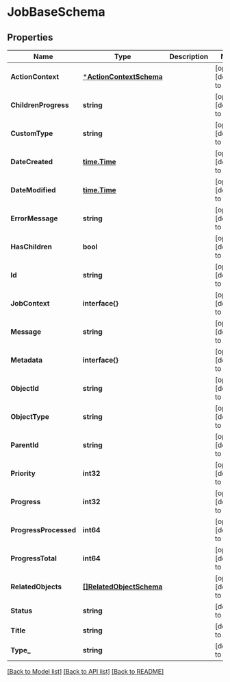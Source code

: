 # JobBaseSchema

## Properties
Name | Type | Description | Notes
------------ | ------------- | ------------- | -------------
**ActionContext** | [***ActionContextSchema**](ActionContextSchema.md) |  | [optional] [default to null]
**ChildrenProgress** | **string** |  | [optional] [default to null]
**CustomType** | **string** |  | [optional] [default to null]
**DateCreated** | [**time.Time**](time.Time.md) |  | [optional] [default to null]
**DateModified** | [**time.Time**](time.Time.md) |  | [optional] [default to null]
**ErrorMessage** | **string** |  | [optional] [default to null]
**HasChildren** | **bool** |  | [optional] [default to null]
**Id** | **string** |  | [optional] [default to null]
**JobContext** | **interface{}** |  | [optional] [default to null]
**Message** | **string** |  | [optional] [default to null]
**Metadata** | **interface{}** |  | [optional] [default to null]
**ObjectId** | **string** |  | [optional] [default to null]
**ObjectType** | **string** |  | [optional] [default to null]
**ParentId** | **string** |  | [optional] [default to null]
**Priority** | **int32** |  | [optional] [default to null]
**Progress** | **int32** |  | [optional] [default to 100]
**ProgressProcessed** | **int64** |  | [optional] [default to 0]
**ProgressTotal** | **int64** |  | [optional] [default to 100]
**RelatedObjects** | [**[]RelatedObjectSchema**](RelatedObjectSchema.md) |  | [optional] [default to null]
**Status** | **string** |  | [default to null]
**Title** | **string** |  | [default to null]
**Type_** | **string** |  | [default to null]

[[Back to Model list]](../README.md#documentation-for-models) [[Back to API list]](../README.md#documentation-for-api-endpoints) [[Back to README]](../README.md)



